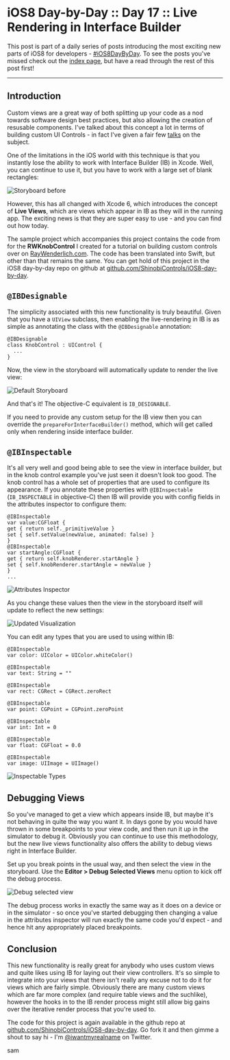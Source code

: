 # iOS8 Day-by-Day :: Day 17 :: Live Rendering in Interface Builder

This post is part of a daily series of posts introducing the most exciting new
parts of iOS8 for developers - [#iOS8DayByDay](https://twitter.com/search?q=%23iOS8DayByDay).
To see the posts you've missed check out the [index page](http://shinobicontrols.com/iOS8DayByDay),
but have a read through the rest of this post first!

---

## Introduction

Custom views are a great way of both splitting up your code as a nod towards
software design best practices, but also allowing the creation of resusable
components. I've talked about this concept a lot in terms of building custom
UI Controls - in fact I've given a fair few
[talks](http://iwantmyreal.name/blog/2013/09/18/the-art-of-custom-ui-controls/)
on the subject.

One of the limitations in the iOS world with this technique is that you
instantly lose the ability to work with Interface Builder (IB) in Xcode. Well,
you can continue to use it, but you have to work with a large set of blank
rectangles:

![Storyboard before](assets/storyboard-before.png)

However, this has all changed with Xcode 6, which introduces the concept of
__Live Views__, which are views which appear in IB as they will in the running
app. The exciting news is that they are super easy to use - and you can find out
how today.

The sample project which accompanies this project contains the code from for the
__RWKnobControl__ I created for a tutorial on building custom controls over
on [RayWenderlich.com](http://www.raywenderlich.com/56885/custom-control-for-ios-tutorial-a-reusable-knob).
The code has been translated into Swift, but other than that remains the same.
You can get hold of this project in the iOS8 day-by-day repo on github at
[github.com/ShinobiControls/iOS8-day-by-day](https://github.com/ShinobiControls/iOS8-day-by-day).


## `@IBDesignable`

The simplicity associated with this new functionality is truly beautiful. Given
that you have a `UIView` subclass, then enabling the live-rendering in IB is as
simple as annotating the class with the `@IBDesignable` annotation:

    @IBDesignable
    class KnobControl : UIControl {
      ...
    }

Now, the view in the storyboard will automatically update to render the live
view:

![Default Storyboard](assets/storyboard-default.png)

And that's it! The objective-C equivalent is `IB_DESIGNABLE`.

If you need to provide any custom setup for the IB view then you can override
the `prepareForInterfaceBuilder()` method, which will get called only when
rendering inside interface builder.


## `@IBInspectable`

It's all very well and good being able to see the view in interface builder, but
in the knob control example you've just seen it doesn't look too good. The knob
control has a whole set of properties that are used to configure its appearance.
If you annotate these properties with `@IBInspectable` (`IB_INSPECTABLE` in
objective-C) then IB will provide you with config fields in the attributes
inspector to configure them:


    @IBInspectable
    var value:CGFloat {
    get { return self._primitiveValue }
    set { self.setValue(newValue, animated: false) }
    }
    @IBInspectable
    var startAngle:CGFloat {
    get { return self.knobRenderer.startAngle }
    set { self.knobRenderer.startAngle = newValue }
    }
    ...

![Attributes Inspector](assets/storyboard-settings2.png)

As you change these values then the view in the storyboard itself will update to
reflect the new settings:

![Updated Visualization](assets/storyboard-after2.png)

You can edit any types that you are used to using within IB:

    @IBInspectable
    var color: UIColor = UIColor.whiteColor()
    
    @IBInspectable
    var text: String = ""
    
    @IBInspectable
    var rect: CGRect = CGRect.zeroRect
    
    @IBInspectable
    var point: CGPoint = CGPoint.zeroPoint
    
    @IBInspectable
    var int: Int = 0
    
    @IBInspectable
    var float: CGFloat = 0.0

    @IBInspectable
    var image: UIImage = UIImage()

![Inspectable Types](assets/inspectable-types.png)


## Debugging Views

So you've managed to get a view which appears inside IB, but maybe it's not
behaving in quite the way you want it. In days gone by you would have thrown in
some breakpoints to your view code, and then run it up in the simulator to debug
it. Obviously you can continue to use this methodology, but the new live views
functionality also offers the ability to debug views right in Interface Builder.

Set up you break points in the usual way, and then select the view in the
storyboard. Use the __Editor > Debug Selected Views__ menu option to kick off
the debug process.

![Debug selected view](assets/debug_selected_views.png)

The debug process works in exactly the same way as it does on a device or in the
simulator - so once you've started debugging then changing a value in the
attributes inspector will run exactly the same code you'd expect - and hence hit
any appropriately placed breakpoints.

## Conclusion

This new functionality is really great for anybody who uses custom views and
quite likes using IB for laying out their view controllers. It's so simple to
integrate into your views that there isn't really any excuse not to do it for
views which are fairly simple. Obviously there are many custom views which are
far more complex (and require table views and the suchlike), however the hooks
in to the IB render process might still allow big gains over the iterative
render process that you're used to.

The code for this project is again available in the github repo at
[github.com/ShinobiControls/iOS8-day-by-day](https://github.com/ShinobiControls/iOS8-day-by-day).
Go fork it and then gimme a shout to say hi - I'm 
[@iwantmyrealname](https://twitter.com/iwantmyrealname) on Twitter.


sam
